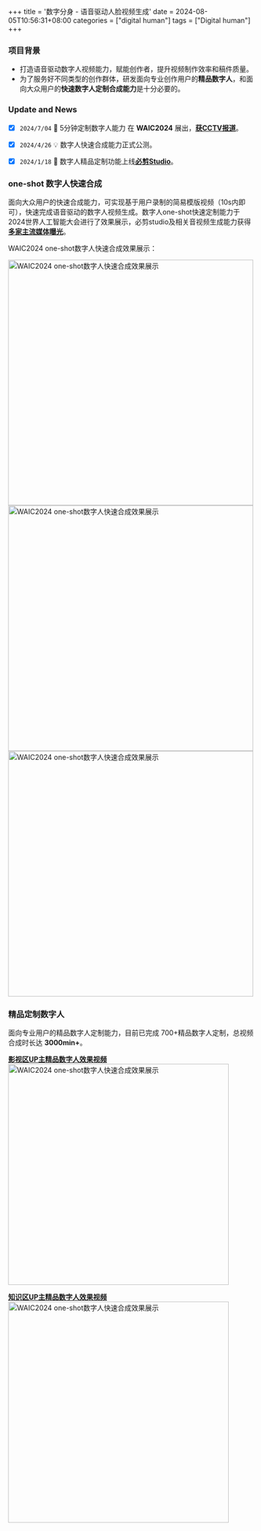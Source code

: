 +++
title = '数字分身 - 语音驱动人脸视频生成'
date = 2024-08-05T10:56:31+08:00
categories = ["digital human"]
tags = ["Digital human"] 
+++

### 项目背景

- 打造语音驱动数字人视频能力，赋能创作者，提升视频制作效率和稿件质量。
- 为了服务好不同类型的创作群体，研发面向专业创作用户的**精品数字人**，和面向大众用户的**快速数字人定制合成能力**是十分必要的。


### Update and News
- [x] `2024/7/04` 🍻 5分钟定制数字人能力 在 **WAIC2024** 展出，[**获CCTV报道**](https://content-static.cctvnews.cctv.com/snow-book/index.html?item_id=6560255860130293707&toc_style_id=feeds_default&track_id=BCFB9124-5B28-4DED-86EB-07B41338363C_741949078837&share_to=wechat)。
- [x] `2024/4/26` 💡 数字人快速合成能力正式公测。
- [x] `2024/1/18` 🎉 数字人精品定制功能上线[**必剪Studio**](https://member.bilibili.com/york/bilibili-studio)。


### one-shot 数字人快速合成

面向大众用户的快速合成能力，可实现基于用户录制的简易模版视频（10s内即可），快速完成语音驱动的数字人视频生成。数字人one-shot快速定制能力于2024世界人工智能大会进行了效果展示，必剪studio及相关音视频生成能力获得[**多家主流媒体曝光**](https://content-static.cctvnews.cctv.com/snow-book/index.html?item_id=6560255860130293707&toc_style_id=feeds_default&track_id=BCFB9124-5B28-4DED-86EB-07B41338363C_741949078837&share_to=wechat)。


WAIC2024 one-shot数字人快速合成效果展示：

<img src="https://i.postimg.cc/zXv0qxPL/waic-studio.png" alt="WAIC2024 one-shot数字人快速合成效果展示" style="width: 500px; height: auto;">

<img src="https://i.postimg.cc/d3H68CDt/20240923-212808-2x.png" alt="WAIC2024 one-shot数字人快速合成效果展示" style="width: 500px; height: auto;">

<img src="https://i.postimg.cc/jqZMVpv0/20240923-212859-2x.png" alt="WAIC2024 one-shot数字人快速合成效果展示" style="width: 500px; height: auto;">

### 精品定制数字人

面向专业用户的精品数字人定制能力，目前已完成 700+精品数字人定制，总视频合成时长达 **3000min+**。

[**影视区UP主精品数字人效果视频**](https://www.bilibili.com/video/BV1AC4y167ap/?spm_id_from=333.999.0.0&vd_source=b96a1e1be2cdcd98fe5debeabbf470ea)
<img src="https://i.postimg.cc/Z5FP6MR5/image.png" alt="WAIC2024 one-shot数字人快速合成效果展示" style="width: 450px; height: auto;">

[**知识区UP主精品数字人效果视频**](https://www.bilibili.com/video/BV1Gb4y1u7sV/?spm_id_from=333.999.0.0&vd_source=b96a1e1be2cdcd98fe5debeabbf470ea)
<img src="https://i.postimg.cc/rpV1jN0C/image.png" alt="WAIC2024 one-shot数字人快速合成效果展示" style="width: 450px; height: auto;">


